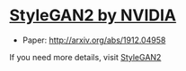 # [StyleGAN2 by NVIDIA](https://github.com/NVlabs/stylegan2)
* Paper: http://arxiv.org/abs/1912.04958

If you need more details, visit [StyleGAN2](https://github.com/NVlabs/stylegan2)

